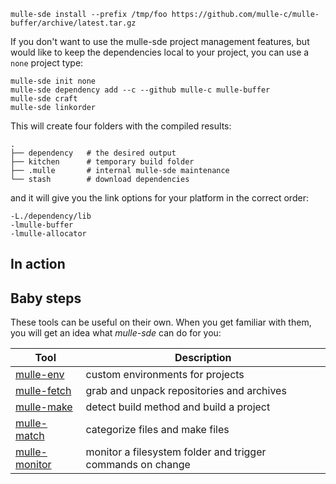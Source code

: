 ```
mulle-sde install --prefix /tmp/foo https://github.com/mulle-c/mulle-buffer/archive/latest.tar.gz
```

If you don't want to use the mulle-sde project management features, but would like to 
keep the dependencies local to your project, you can use a `none` project type:

```
mulle-sde init none
mulle-sde dependency add --c --github mulle-c mulle-buffer
mulle-sde craft
mulle-sde linkorder
```

This will create four folders with the compiled results:

```
.
├── dependency   # the desired output
├── kitchen      # temporary build folder
├── .mulle       # internal mulle-sde maintenance
└── stash        # download dependencies
```

and it will give you the link options for your platform in the correct order:

```
-L./dependency/lib
-lmulle-buffer
-lmulle-allocator
```

## In action

<script id="asciicast-223917"
        src="https://asciinema.org/a/223917.js"
        async>
</script>


## Baby steps

These tools can be useful on their own. When you get familiar with them, you will get an idea what *mulle-sde* 
can do for you:

Tool                                                  | Description
------------------------------------------------------|-------------------------
[mulle-env](//github.com/mulle-sde/mulle-env)         | custom environments for projects
[mulle-fetch](//github.com/mulle-sde/mulle-fetch)     | grab and unpack repositories and archives
[mulle-make](//github.com/mulle-sde/mulle-make)       | detect build method and build a project
[mulle-match](//github.com/mulle-sde/mulle-match)     | categorize files and make files
[mulle-monitor](//github.com/mulle-sde/mulle-monitor) | monitor a filesystem folder and trigger commands on change

